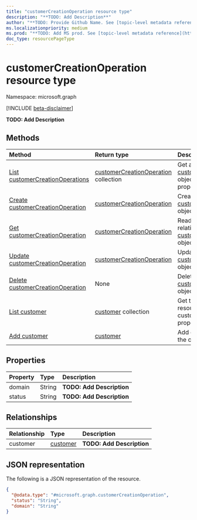 ```yaml
---
title: "customerCreationOperation resource type"
description: "**TODO: Add Description**"
author: "**TODO: Provide Github Name. See [topic-level metadata reference](https://msgo.azurewebsites.net/add/document/guidelines/metadata.html#topic-level-metadata)**"
ms.localizationpriority: medium
ms.prod: "**TODO: Add MS prod. See [topic-level metadata reference](https://msgo.azurewebsites.net/add/document/guidelines/metadata.html#topic-level-metadata)**"
doc_type: resourcePageType
---
```


# customerCreationOperation resource type

Namespace: microsoft.graph

[!INCLUDE [beta-disclaimer](../../includes/beta-disclaimer.md)]

**TODO: Add Description**

## Methods
|Method|Return type|Description|
|:---|:---|:---|
|[List customerCreationOperations](../api/customercreationoperation-list.md)|[customerCreationOperation](../resources/customercreationoperation.md) collection|Get a list of the [customerCreationOperation](../resources/customercreationoperation.md) objects and their properties.|
|[Create customerCreationOperation](../api/customercreationoperation-post-customercreationoperations.md)|[customerCreationOperation](../resources/customercreationoperation.md)|Create a new [customerCreationOperation](../resources/customercreationoperation.md) object.|
|[Get customerCreationOperation](../api/customercreationoperation-get.md)|[customerCreationOperation](../resources/customercreationoperation.md)|Read the properties and relationships of a [customerCreationOperation](../resources/customercreationoperation.md) object.|
|[Update customerCreationOperation](../api/customercreationoperation-update.md)|[customerCreationOperation](../resources/customercreationoperation.md)|Update the properties of a [customerCreationOperation](../resources/customercreationoperation.md) object.|
|[Delete customerCreationOperation](../api/customercreationoperation-delete.md)|None|Deletes a [customerCreationOperation](../resources/customercreationoperation.md) object.|
|[List customer](../api/customercreationoperation-list-customer.md)|[customer](../resources/customer.md) collection|Get the customer resources from the customer navigation property.|
|[Add customer](../api/customercreationoperation-post-customer.md)|[customer](../resources/customer.md)|Add customer by posting to the customer collection.|

## Properties
|Property|Type|Description|
|:---|:---|:---|
|domain|String|**TODO: Add Description**|
|status|String|**TODO: Add Description**|

## Relationships
|Relationship|Type|Description|
|:---|:---|:---|
|customer|[customer](../resources/customer.md)|**TODO: Add Description**|

## JSON representation
The following is a JSON representation of the resource.
<!-- {
  "blockType": "resource",
  "keyProperty": "id",
  "@odata.type": "microsoft.graph.customerCreationOperation",
  "openType": false
}
-->
``` json
{
  "@odata.type": "#microsoft.graph.customerCreationOperation",
  "status": "String",
  "domain": "String"
}
```

